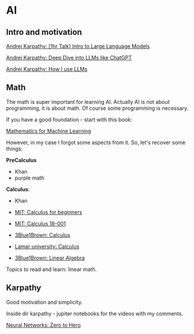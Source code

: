 # AI

## Intro and motivation

[Andrej Karpathy: [1hr Talk] Intro to Large Language Models](https://youtu.be/zjkBMFhNj_g?si=WDioUe2kJMuOacek)

[Andrej Karpathy: Deep Dive into LLMs like ChatGPT](https://youtu.be/7xTGNNLPyMI?si=o8aLLGHbvDHmDEBA)

[Andrej Karpathy: How I use LLMs ](https://youtu.be/EWvNQjAaOHw?si=mk8Sq5rXwjKfpMkX)

## Math

The math is super important for learning AI. Actually AI is not about
programming, it is about math. Of course some programming is necessary.

If you have a good foundation - start with this book:

[Mathematics for Machine Learning](https://mml-book.github.io/)

However, in my case I forgot some aspects from it.
So, let's recover some things:

**PreCalculus**
- Khan
- purple math

**Calculus**:
- Khan
- [MIT: Calculus for beginners](https://math.mit.edu/~djk/calculus_beginners/index.html)
- [MIT: Calculus 18-001](https://ocw.mit.edu/courses/res-18-001-calculus-fall-2023/pages/textbook/)
- [3Blue1Brown: Calculus](https://www.3blue1brown.com/topics/calculus)
- [Lamar university: Calculus](https://tutorial.math.lamar.edu/classes/calci/calci.aspx)

- [3Blue1Brown: Linear Algebra](https://www.3blue1brown.com/topics/linear-algebra)

Topics to read and learn: linear math.

## Karpathy

Good motivation and simplicity.

Inside dir karpathy - jupiter notebooks for the videos with my comments.

[Neural Networks: Zero to Hero](https://www.youtube.com/playlist?list=PLAqhIrjkxbuWI23v9cThsA9GvCAUhRvKZ)
